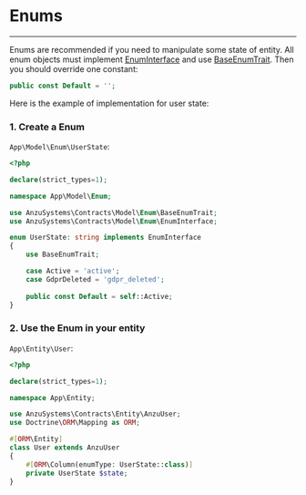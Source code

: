 Enums
============

---
Enums are recommended if you need to manipulate some state of entity. 
All enum objects must implement [EnumInterface](../../Model/Enum/EnumInterface.php)
and use [BaseEnumTrait](../../Model/Enum/BaseEnumTrait.php).
Then you should override one constant:
```php
public const Default = '';
```

Here is the example of implementation for user state:

### 1. Create a Enum

`App\Model\Enum\UserState`:

```php
<?php

declare(strict_types=1);

namespace App\Model\Enum;

use AnzuSystems\Contracts\Model\Enum\BaseEnumTrait;
use AnzuSystems\Contracts\Model\Enum\EnumInterface;

enum UserState: string implements EnumInterface
{
    use BaseEnumTrait;

    case Active = 'active';
    case GdprDeleted = 'gdpr_deleted';
    
    public const Default = self::Active;
}
```

### 2. Use the Enum in your entity

`App\Entity\User`:
```php
<?php

declare(strict_types=1);

namespace App\Entity;

use AnzuSystems\Contracts\Entity\AnzuUser;
use Doctrine\ORM\Mapping as ORM;

#[ORM\Entity]
class User extends AnzuUser
{
    #[ORM\Column(enumType: UserState::class)]
    private UserState $state;
}
```
